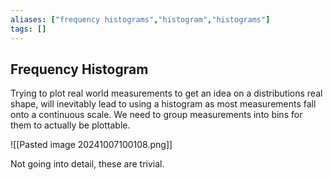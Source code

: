 ```yaml
---
aliases: ["frequency histograms","histogram","histograms"]
tags: []
---
```


## Frequency Histogram

Trying to plot real world measurements to get an idea on a distributions real shape, will inevitably lead to using a histogram as most measurements fall onto a continuous scale. We need to group measurements into bins for them to actually be plottable.

![[Pasted image 20241007100108.png]]

Not going into detail, these are trivial.